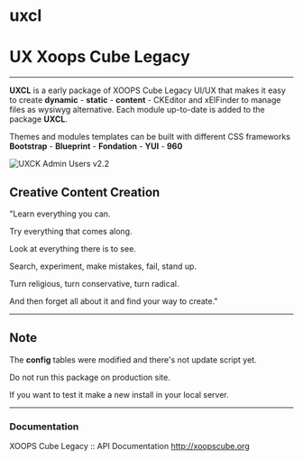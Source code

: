 uxcl
====


# UX Xoops Cube Legacy

***

**UXCL** is a early package of XOOPS Cube Legacy UI/UX that makes it easy to create **dynamic** - **static** - **content** - CKEditor and xElFinder to manage files as wysiwyg alternative. Each module up-to-date is added to the package **UXCL**.

Themes and modules templates can be built with different CSS frameworks 
**Bootstrap** - **Blueprint** - **Fondation** - **YUI** - **960**

![UXCK Admin Users v2.2](http://lh6.ggpht.com/xoopscube.themes/SB6fy2ZAAKI/AAAAAAAAAeI/SBiQsYmnfDk/xcl_admin_group.png "UXCL v2.2")


## Creative Content Creation

"Learn everything you can.

Try everything that comes along.

Look at everything there is to see.

Search, experiment, make mistakes, fail, stand up.

Turn religious, turn conservative, turn radical.

And then forget all about it and find your way to create."



***

## Note

The **config** tables were modified and there's not update script yet.

Do not run this package on production site.

If you want to test it make a new install in your local server. 

***

### Documentation

XOOPS Cube Legacy :: API Documentation
<http://xoopscube.org>